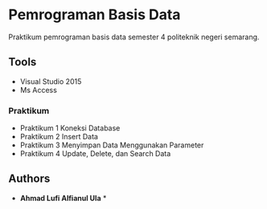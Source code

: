 # Pemrograman Basis Data
Praktikum pemrograman basis data semester 4 politeknik negeri semarang.

## Tools

* Visual Studio 2015
* Ms Access

### Praktikum 
* Praktikum 1 Koneksi Database
* Praktikum 2 Insert Data
* Praktikum 3 Menyimpan Data Menggunakan Parameter
* Praktikum 4 Update, Delete, dan Search Data

## Authors

* **Ahmad Lufi Alfianul Ula** *